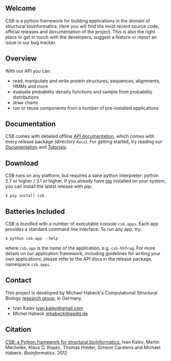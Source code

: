 ## Welcome

CSB is a python framework for building applications in the domain 
of structural bioinformatics. Here you will find the most recent 
source code, official releases and documentation of the project. 
This is also the right place to get in touch with the developers, 
suggest a feature or report an issue in our bug tracker.


## Overview

With our API you can:

* read, manipulate and write protein structures, sequences, 
alignments, HMMs and more
* evaluate probability density functions and sample from probability 
  distributions
* draw charts
* run or reuse components from a number of pre-installed applications


## Documentation

CSB comes with detailed offline 
[API documentation](http://pythonhosted.org/csb), which comes with every 
release package (directory ``docs``). For getting started, try reading 
our [Documentation](Documentation.md) and [Tutorials](Documentation.md#tutorials).


## Download

CSB runs on any platform, but requires a sane python interpreter: 
python 2.7 or higher / 3.1 or higher. If you already have 
[pip](pip-installer.org) installed on your system, you can install 
the latest release with pip:

    $ pip install csb 
    

## Batteries Included

CSB is bundled with a number of executable console ``csb.apps``. 
Each app provides a standard command line interface. To run any app, try:


    $ python csb-app --help

where ``csb-app`` is the name of the application, e.g. ``csb-hhfrag``. 
For more details on our application framework, including guidelines 
for writing your own applications, please refer to the API docs in 
the release package, namespace ``csb.apps``.


## Contact

This project is developed by Michael Habeck's Computational Structural 
Biology [research group](http://www.stochastik.math.uni-goettingen.de/index.php?id=172),
in Germany.

* Ivan Kalev <ivan.kalev@gmail.com>
* Michel Habeck <mhabeck@gwdg.de>


## Citation

[CSB: a Python framework for structural bioinformatics.](http://www.ncbi.nlm.nih.gov/pubmed/22942023)
Ivan Kalev, Martin Mechelke, Klaus O. Kopec, Thomas Holder, Simeon Carstens and Michael Habeck.
_Bioinformatics._ 2012 



